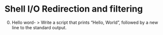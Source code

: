 # Shell I/O Redirection and filtering
0. Hello word- > Write a script that prints “Hello, World”, followed by a new line to the standard output.
